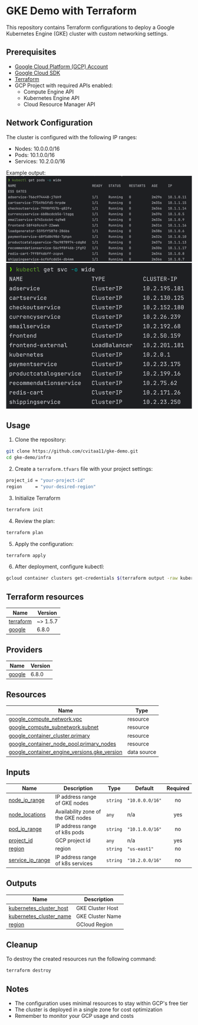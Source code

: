 # GKE Demo with Terraform

This repository contains Terraform configurations to deploy a Google Kubernetes Engine (GKE) cluster with custom networking settings.

## Prerequisites

- [Google Cloud Platform (GCP) Account](https://console.cloud.google.com)
- [Google Cloud SDK](https://cloud.google.com/sdk/docs/install)
- [Terraform](https://www.terraform.io/downloads.html)
- GCP Project with required APIs enabled:
    - Compute Engine API
    - Kubernetes Engine API
    - Cloud Resource Manager API

## Network Configuration

The cluster is configured with the following IP ranges:
- Nodes: 10.0.0.0/16
- Pods: 10.1.0.0/16
- Services: 10.2.0.0/16

Example output:
![Pods CIDR](./images/PodsCIDR.png)
![Services CIDR](./images/ServicesCIDR.png)

## Usage

1. Clone the repository:
```bash
git clone https://github.com/cvitaa11/gke-demo.git
cd gke-demo/infra
```

2. Create a `terraform.tfvars` file with your project settings:
```bash
project_id = "your-project-id"
region     = "your-desired-region"
```
3. Initialize Terraform
```bash
terraform init
```
4. Review the plan:
```bash
terraform plan
```
5. Apply the configuration:
```bash
terraform apply
```
6. After deployment, configure kubectl:
```bash
gcloud container clusters get-credentials $(terraform output -raw kubernetes_cluster_name) --region $(terraform output -raw region)
```

## Terraform resources

| Name                                                                      | Version  |
|---------------------------------------------------------------------------|----------|
| <a name="requirement_terraform"></a> [terraform](#requirement\_terraform) | ~> 1.5.7 |
| <a name="requirement_google"></a> [google](#requirement\_google)          | 6.8.0    |

## Providers

| Name                                                       | Version |
|------------------------------------------------------------|---------|
| <a name="provider_google"></a> [google](#provider\_google) | 6.8.0   |

## Resources

| Name                                                                                                                                                       | Type        |
|------------------------------------------------------------------------------------------------------------------------------------------------------------|-------------|
| [google_compute_network.vpc](https://registry.terraform.io/providers/hashicorp/google/6.8.0/docs/resources/compute_network)                                | resource    |
| [google_compute_subnetwork.subnet](https://registry.terraform.io/providers/hashicorp/google/6.8.0/docs/resources/compute_subnetwork)                       | resource    |
| [google_container_cluster.primary](https://registry.terraform.io/providers/hashicorp/google/6.8.0/docs/resources/container_cluster)                        | resource    |
| [google_container_node_pool.primary_nodes](https://registry.terraform.io/providers/hashicorp/google/6.8.0/docs/resources/container_node_pool)              | resource    |
| [google_container_engine_versions.gke_version](https://registry.terraform.io/providers/hashicorp/google/6.8.0/docs/data-sources/container_engine_versions) | data source |

## Inputs

| Name                                                                                   | Description                        | Type     | Default         | Required |
|----------------------------------------------------------------------------------------|------------------------------------|----------|-----------------|:--------:|
| <a name="input_node_ip_range"></a> [node\_ip\_range](#input\_node\_ip\_range)          | IP address range of GKE nodes      | `string` | `"10.0.0.0/16"` |    no    |
| <a name="input_node_locations"></a> [node\_locations](#input\_node\_locations)         | Availability zone of the GKE nodes | `any`    | n/a             |   yes    |
| <a name="input_pod_ip_range"></a> [pod\_ip\_range](#input\_pod\_ip\_range)             | IP address range of k8s pods       | `string` | `"10.1.0.0/16"` |    no    |
| <a name="input_project_id"></a> [project\_id](#input\_project\_id)                     | GCP project id                     | `any`    | n/a             |   yes    |
| <a name="input_region"></a> [region](#input\_region)                                   | region                             | `string` | `"us-east1"`    |    no    |
| <a name="input_service_ip_range"></a> [service\_ip\_range](#input\_service\_ip\_range) | IP address range of k8s services   | `string` | `"10.2.0.0/16"` |    no    |

## Outputs

| Name                                                                                                          | Description      |
|---------------------------------------------------------------------------------------------------------------|------------------|
| <a name="output_kubernetes_cluster_host"></a> [kubernetes\_cluster\_host](#output\_kubernetes\_cluster\_host) | GKE Cluster Host |
| <a name="output_kubernetes_cluster_name"></a> [kubernetes\_cluster\_name](#output\_kubernetes\_cluster\_name) | GKE Cluster Name |
| <a name="output_region"></a> [region](#output\_region)                                                        | GCloud Region    |

## Cleanup
To destroy the created resources run the following command:
```bash
terraform destroy
```

## Notes
- The configuration uses minimal resources to stay within GCP's free tier
- The cluster is deployed in a single zone for cost optimization
- Remember to monitor your GCP usage and costs